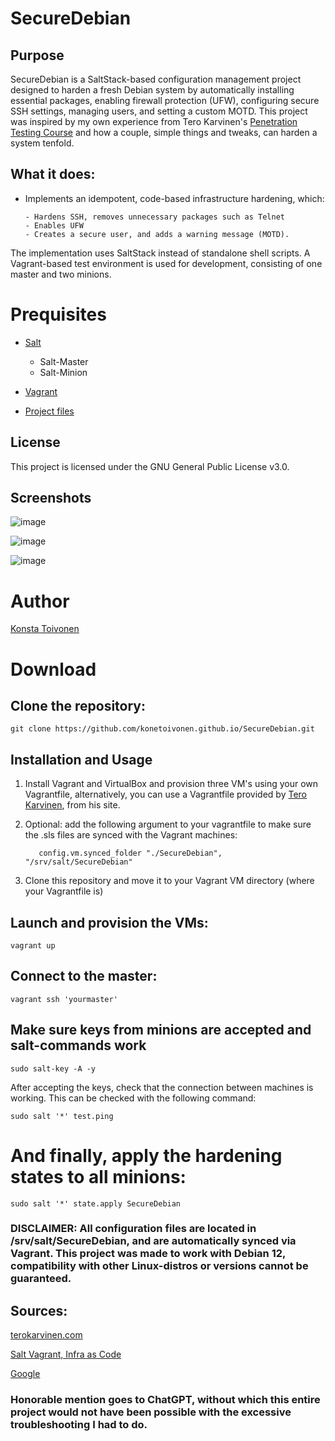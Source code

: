 # SecureDebian
## Purpose
SecureDebian is a SaltStack-based configuration management project designed to harden a fresh Debian system by automatically installing essential packages, enabling firewall protection (UFW), configuring secure SSH settings, managing users, and setting a custom MOTD. This project was inspired by my own experience from Tero Karvinen's [Penetration Testing Course](https://terokarvinen.com/tunkeutumistestaus/) and how a couple, simple things and tweaks, can harden a system tenfold.

## What it does:


- Implements an idempotent, code-based infrastructure hardening, which:

      - Hardens SSH, removes unnecessary packages such as Telnet
      - Enables UFW
      - Creates a secure user, and adds a warning message (MOTD).
  
The implementation uses SaltStack instead of standalone shell scripts.
A Vagrant-based test environment is used for development, consisting of one master and two minions.


# Prequisites

- [Salt](https://saltproject.io/)
    - Salt-Master
    - Salt-Minion

- [Vagrant](https://developer.hashicorp.com/vagrant)

- [Project files](https://github.com/konetoivonen/konetoivonen.github.io/tree/main/secure-ubuntu/salt)

## License
This project is licensed under the GNU General Public License v3.0.

## Screenshots

![image](https://github.com/user-attachments/assets/98b89187-8655-4125-94f5-9df16fe02fc5)

![image](https://github.com/user-attachments/assets/50669e95-7781-4afb-84e5-393d0bd25e59)

![image](https://github.com/user-attachments/assets/2a3a53b9-a8b6-4cd6-a977-d13a256504f0)


# Author
[Konsta Toivonen](https://github.com/konetoivonen)

# Download
## Clone the repository:

    git clone https://github.com/konetoivonen.github.io/SecureDebian.git
    
## Installation and Usage
1. Install Vagrant and VirtualBox and provision three VM's using your own Vagrantfile, alternatively, you can use a Vagrantfile provided by [Tero Karvinen](https://terokarvinen.com/2023/salt-vagrant/#infra-as-code---your-wishes-as-a-text-file), from his site.
2. Optional: add the following argument to your vagrantfile to make sure the .sls files are synced with the Vagrant machines:

          config.vm.synced_folder "./SecureDebian", "/srv/salt/SecureDebian"

3. Clone this repository and move it to your Vagrant VM directory (where your Vagrantfile is)

## Launch and provision the VMs:

    vagrant up
    
## Connect to the master:

    vagrant ssh 'yourmaster'

## Make sure keys from minions are accepted and salt-commands work

    sudo salt-key -A -y
After accepting the keys, check that the connection between machines is working. This can be checked with the following command:

    sudo salt '*' test.ping
    
# And finally, apply the hardening states to all minions:

    sudo salt '*' state.apply SecureDebian

### DISCLAIMER: All configuration files are located in /srv/salt/SecureDebian, and are automatically synced via Vagrant. This project was made to work with Debian 12, compatibility with other Linux-distros or versions cannot be guaranteed.

## Sources:

[terokarvinen.com](https://terokarvinen.com/palvelinten-hallinta/)

[Salt Vagrant, Infra as Code](https://terokarvinen.com/2023/salt-vagrant/#infra-as-code---your-wishes-as-a-text-file)

[Google](google.com)

### Honorable mention goes to ChatGPT, without which this entire project would not have been possible with the excessive troubleshooting I had to do.
